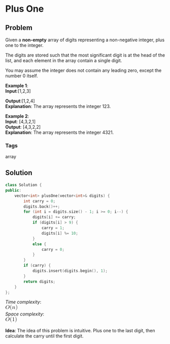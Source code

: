 # Plus One 
## Problem
Given a **non-empty** array of digits representing a non-negative integer, plus one to the integer.

The digits are stored such that the most significant digit is at the head of the list, and each element in the array contain a single digit.

You may assume the integer does not contain any leading zero, except the number 0 itself.

**Example 1**:  
**Input**:[1,2,3]  

**Output**:[1,2,4]  
**Explanation**: The array represents the integer 123.  

**Example 2**:  
**Input**: [4,3,2,1]  
**Output**: [4,3,2,2]  
**Explanation**: The array represents the integer 4321.  

### Tags

array


## Solution
```c++
class Solution {
public:
    vector<int> plusOne(vector<int>& digits) {
        int carry = 0;
        digits.back()++;
        for (int i = digits.size() - 1; i >= 0; i--) {
            digits[i] += carry;
            if (digits[i] > 9) {
                carry = 1;
                digits[i] %= 10;
            }
            else {
                carry = 0;
            }
        }
        if (carry) {
            digits.insert(digits.begin(), 1);
        }
        return digits;
    }
};
```

*Time complexity*:  
![](resources/linear.png)  
*Space complexity*:  
![](resources/constant.png)

**Idea**:
The idea of this problem is intuitive. Plus one to the last digit, then calculate the carry until the first digit. 
